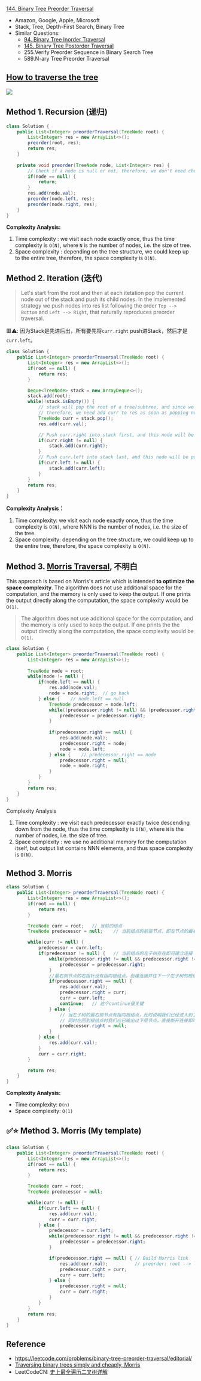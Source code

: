 [144. Binary Tree Preorder Traversal](https://leetcode.com/problems/binary-tree-preorder-traversal/)

* Amazon, Google, Apple, Microsoft
* Stack, Tree, Depth-First Search, Binary Tree
* Similar Questions:
    * [94. Binary Tree Inorder Traversal](https://leetcode.com/problems/binary-tree-inorder-traversal/)
    * [145. Binary Tree Postorder Traversal](https://leetcode.com/problems/binary-tree-postorder-traversal/)
    * 255.Verify Preorder Sequence in Binary Search Tree
    * 589.N-ary Tree Preorder Traversal


## [How to traverse the tree](https://leetcode.com/problems/binary-tree-preorder-traversal/solution/)
![](images/Traverse.Tree_144.Binary.Tree.Preorder.Traversal.png)

## Method 1. Recursion (递归)
```java
class Solution {
    public List<Integer> preorderTraversal(TreeNode root) {
        List<Integer> res = new ArrayList<>();
        preorder(root, res);
        return res;
    }
    
    private void preorder(TreeNode node, List<Integer> res) {
        // Check if a node is null or not, therefore, we don't need check in main function, i.e. `preorderTraversal()`
        if(node == null) {  
            return;
        }
        res.add(node.val);
        preorder(node.left, res);
        preorder(node.right, res);
    }
}
```
**Complexity Analysis:**
1. Time complexity : we visit each node exactly once, thus the time complexity is `O(N)`, where 
   `N` is the number of nodes, i.e. the size of tree.
2. Space complexity : depending on the tree structure, we could keep up to the entire tree, 
   therefore, the space complexity is `O(N)`. 


## Method 2. Iteration (迭代)
> Let's start from the root and then at each itetation pop the current node out of the stack and push its child nodes.
> In the implemented strategy we push nodes into res list following the order `Top --> Bottom` and `Left --> Right`, that naturally reproduces preorder traversal. 

🟥⚠️: 因为Stack是先进后出，所有要先将`curr.right` push进Stack，然后才是`curr.left`。

```java
class Solution {
    public List<Integer> preorderTraversal(TreeNode root) {
        List<Integer> res = new ArrayList<>();
        if(root == null) {
            return res;
        }

        Deque<TreeNode> stack = new ArrayDeque<>();
        stack.add(root);
        while(!stack.isEmpty()) {
            // stack will pop the root of a tree/subtree, and since we want preorder traversal,
            // therefore, we need add curr to res as soon as popping nodes out
            TreeNode curr = stack.pop();
            res.add(curr.val);

            // Push curr.right into stack first, and this node will be popped last
            if(curr.right != null) {
                stack.add(curr.right);
            }
            // Push curr.left into stack last, and this node will be popped first
            if(curr.left != null) {
                stack.add(curr.left);
            }
        }
        return res;
    }
}
```
**Complexity Analysis：**
1. Time complexity: we visit each node exactly once, thus the time complexity is `O(N)`, where NNN is the number of nodes, i.e. the size of the tree.
2. Space complexity: depending on the tree structure, we could keep up to the entire tree, therefore, the space complexity is `O(N)`.


## Method 3. [Morris Traversal](https://www.sciencedirect.com/science/article/abs/pii/0020019079900681), 不明白
This approach is based on Morris's article which is intended **to optimize the space complexity**. The algorithm does not use additional space for the computation, and the memory is only used to keep the output. If one prints the output directly along the computation, the space complexity would be `O(1)`.

> The algorithm does not use additional space for the computation, and the memory is only used to keep the output.
> If one prints the the output directly along the computation, the space complexity would be `O(1)`.

```java
class Solution {
    public List<Integer> preorderTraversal(TreeNode root) {
        List<Integer> res = new ArrayList<>();
        
        TreeNode node = root;
        while(node != null) {
            if(node.left == null) {
                res.add(node.val);
                node = node.right;  // go back
            } else {    // node.left == null
                TreeNode predecessor = node.left;
                while((predecessor.right != null) && (predecessor.right != node)) {
                    predecessor = predecessor.right;
                }
                
                if(predecessor.right == null) {
                    res.add(node.val);
                    predecessor.right = node;
                    node = node.left;
                } else {    // predecessor.right == node
                    predecessor.right = null;
                    node = node.right;
                }
            }
        }
        return res;
    }
}
```
Complexity Analysis
1. Time complexity : we visit each predecessor exactly twice descending down from the node, thus 
   the time complexity is `O(N)`, where `N` is the number of nodes, i.e. the size of tree.
2. Space complexity : we use no additional memory for the computation itself, but output list 
   contains NNN elements, and thus space complexity is `O(N)`. 


## Method 3. Morris
```java
class Solution {
    public List<Integer> preorderTraversal(TreeNode root) {
        List<Integer> res = new ArrayList<>();
        if(root == null) {
            return res;
        }

        TreeNode curr = root;   // 当前的结点
        TreeNode predecessor = null;    // 当前结点的前驱节点，即左节点的最右侧节点

        while(curr != null) {
            predecessor = curr.left;
            if(predecessor != null) {   // 当前结点的左子树存在即可建立连接
                while(predecessor.right != null && predecessor.right != curr) { // 找到当前左子树的最右侧节点，并且不能沿着连接返回上层
                    predecessor = predecessor.right;
                }
                //最右侧节点的右指针没有指向根结点，创建连接并往下一个左子树的根结点进行连接操作
                if(predecessor.right == null) {
                    res.add(curr.val);
                    predecessor.right = curr;
                    curr = curr.left;
                    continue;   // 这个continue很关键
                } else {
                    // 当左子树的最右侧节点有指向根结点，此时说明我们已经进入到了返回上层的阶段，不再是一开始的建立连接阶段，
                    // 同时在回到根结点时我们应已输出过下层节点，直接断开连接即可
                    predecessor.right = null;
                }
            } else {
                res.add(curr.val);
            }
            curr = curr.right;
        }

        return res;
    }
}
```
**Complexity Analysis:**
* Time complexity: `O(n)`
* Space complexity: `O(1)`


## ✅⭐ Method 3. Morris (My template)
```java
class Solution {
    public List<Integer> preorderTraversal(TreeNode root) {
        List<Integer> res = new ArrayList<>();
        if(root == null) {
            return res;
        }

        TreeNode curr = root;
        TreeNode predecessor = null;

        while(curr != null) {
            if(curr.left == null) {
                res.add(curr.val);
                curr = curr.right;
            } else {
                predecessor = curr.left;
                while(predecessor.right != null && predecessor.right != curr) {
                    predecessor = predecessor.right;
                }

                if(predecessor.right == null) { // Build Morris link
                    res.add(curr.val);          // preorder: root --> left --> right
                    predecessor.right = curr;
                    curr = curr.left;
                } else {
                    predecessor.right = null;
                    curr = curr.right;
                }
            }
        }
        return res;
    }
}
```


## Reference
* https://leetcode.com/problems/binary-tree-preorder-traversal/editorial/
* [Traversing binary trees simply and cheaply, Morris](https://www.sciencedirect.com/science/article/abs/pii/0020019079900681)
* LeetCodeCN: [史上最全遍历二叉树详解](https://leetcode.cn/problems/binary-tree-preorder-traversal/solutions/87526/leetcodesuan-fa-xiu-lian-dong-hua-yan-shi-xbian-2/)